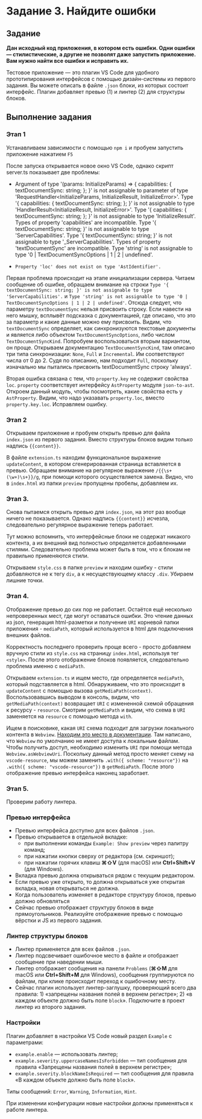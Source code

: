 # Задание 3. Найдите ошибки


## Задание

**Дан исходный код приложения, в котором есть ошибки. Одни ошибки — стилистические, а другие не позволят даже запустить приложение. Вам нужно найти все ошибки и исправить их.**

Тестовое приложение — это плагин VS Code для удобного прототипирования интерфейсов с помощью дизайн-системы из первого задания. Вы можете описать в файле `.json` блоки, из которых состоит интерфейс. Плагин добавляет превью (1) и линтер (2) для структуры блоков.

## Выполнение задания

### Этап 1 

Устанавливаем зависимости с помощью `npm i` и пробуем запустить приложение нажатием `F5`

После запуска открывается новое окно VS Code, однако скрипт server.ts показывает две проблемы:
*    Argument of type '(params: InitializeParams) => { capabilities: { textDocumentSync: string; }; }' is not assignable to parameter of type 'RequestHandler<InitializeParams, InitializeResult, InitializeError>'.
    Type '{ capabilities: { textDocumentSync: string; }; }' is not assignable to type 'HandlerResult<InitializeResult, InitializeError>'.
        Type '{ capabilities: { textDocumentSync: string; }; }' is not assignable to type 'InitializeResult'.
            Types of property 'capabilities' are incompatible.
                Type '{ textDocumentSync: string; }' is not assignable to type 'ServerCapabilities'.
                    Type '{ textDocumentSync: string; }' is not assignable to type '_ServerCapabilities'.
                        Types of property 'textDocumentSync' are incompatible.
                            Type 'string' is not assignable to type '0 | TextDocumentSyncOptions | 1 | 2 | undefined'.

* `Property 'loc' does not exist on type 'AstIdentifier'.`

Первая проблема происходит на этапе инициализации сервера. Читаем сообщение об ошибке, обращаем внимание на строки `Type '{ textDocumentSync: string; }' is not assignable to type 'ServerCapabilities'.` и `Type 'string' is not assignable to type '0 | TextDocumentSyncOptions | 1 | 2 | undefined'`. Отсюда следует, что параметру `textDocumentSync` нельзя присвоить строку. Если навести на него мышку, всплывёт подсказка с документацией, где описано, что это за параметр и какие данные можно ему присвоить. Видим, что `textDocumentSync` определяет, как синхронизуются текстовые документы и является либо объектом `TextDocumentSyncOptions`, либо числом `TextDocumentSyncKind`. Попробуем воспользоваться вторым вариантом, он проще. Открываем документацию `TextDocumentSyncKind`, там описано три типа синхронизации: `None`, `Full` и `Incremental`. Им соответствуют числа от 0 до 2. Судя по описанию, нам подходит `Full`, поскольку изначально мы пытались присвоить textDocumentSync строку 'always'.

Вторая ошибка связана с тем, что `property.key` не содержит свойства `loc`. `property` соответствует интерфейсу `AstProperty` модуля `json-to-ast`. Откроем данный модуль, чтобы посмотреть, какие свойства есть у `AstProperty`. Видим, что надо указавать `property.loc`, вместо `property.key.loc`. Исправляем ошибку.

### Этап 2

Открываем приложение и пробуем открыть превью для файла `index.json` из первого задания. Вместо структуры блоков видим только надпись `{{content}}`.

В файле `extension.ts` находим функциональное выражение `updateContent`, в котором сгенерированная страница вставляется в превью. Обращаем внимание на регулярное выражение `/{{\s+(\w+)\s+}}/g`, при помощи которого осуществляется замена. Видно, что в `index.html` из папки `preview` пропущены пробелы, добавляем их.

### Этап 3.

Снова пытаемся открыть превью для `index.json`, на этот раз вообще ничего не показывается. Однако надпись `{{content}}` исчезла, следовательно регулярное выражение теперь работает.

Тут можно вспомнить, что интерфейсные блоки не содержат никакого контента, а их внешний вид полностью определяется добавленными стилями. Следовательно проблема может быть в том, что к блокам не правильно применяются стили.

Открываем `style.css` в папке `preview` и находим ошибку - стили добавляются не к тегу `div`, а к несуществующему классу `.div`. Убираем лишние точки.

### Этап 4.

Отображение превью до сих пор не работает. Остаётся ещё несколько непроверенных мест, где могут оставаться ошибки. Это чтение данных из json, генерация html-разметки и получение `URI` корневой папки приложения - `mediaPath`, который используется в html для подключения внешних файлов.

Корректность последнего проверить проще всего - просто добавляем вручную стили из `style.css` на страницу `index.html`, используя тег `<style>`. После этого отображение блоков появляется, следовательно проблема именно с `mediaPath`.

Открываем `extension.ts` и ищем место, где определяется `mediaPath`, который подставляется в html. Обнаруживаем, что это происходит в `updateContent` с помощью вызова `getMediaPath(context)`. Воспользовавшись выводом в консоль, видим, что `getMediaPath(context)` возвращает `URI` с измененной схемой обращения к ресурсу - `resource`. Смотрим `getMediaPath` и видим, что схема в `URI` заменяется на `resource` с помощью метода `with`.

Ищем в поисковике, какая `URI` схема подходит для загрузки локального контента в `Webview`. [Находим это место в документации](https://code.visualstudio.com/api/extension-guides/webview#loading-local-content). Там написано, что `Webview` по умолчанию не имеет доступа к локальным файлам. Чтобы получить доступ, необходимо изменить `URI` при помощи метода `Webview.asWebviewUri`. Поскольку данный метод просто меняет схему на `vscode-resource`, мы можем заменить `.with({ scheme: "resource"})` на `.with({ scheme: "vscode-resource"})` в `getMediaPath`. После этого отображение превью интерфейса наконец заработает.

### Этап 5.

Проверим работу линтера.



### Превью интерфейса

- Превью интерфейса доступно для всех файлов `.json`.
- Превью открывается в отдельной вкладке:
  - при выполнении команды `Example: Show preview` через палитру команд;
  - при нажатии кнопки сверху от редактора (см. скриншот);
  - при нажатии горячих клавиш **⌘⇧V** (для macOS) или **Ctrl+Shift+V** (для Windows).
- Вкладка превью должна открываться рядом с текущим редактором.
- Если превью уже открыто, то должна открываться уже открытая вкладка, новая открываться не должна.
- Когда пользователь изменяет в редакторе структуру блоков, превью должно обновляться
- Сейчас превью отображает структуру блоков в виде прямоугольников. Реализуйте отображение превью с помощью вёрстки и JS из первого задания.

### Линтер структуры блоков

- Линтер применяется для всех файлов `.json`.
- Линтер подсвечивает ошибочное место в файле и отображает сообщение при наведении мыши.
- Линтер отображает сообщения на панели `Problems` (**⌘⇧M** для macOS или **Ctrl+Shift+M** для Windows), сообщения группируются по файлам, при клике происходит переход к ошибочному месту.
- Сейчас плагин использует линтер-заглушку, проверяющий всего два правила: 1) «запрещены названия полей в верхнем регистре»; 2) «в каждом объекте должно быть поле `block`». Подключите в проект линтер из второго задания.

### Настройки

Плагин добавляет в настройки VS Code новый раздел `Example` с параметрами:

- `example.enable` — использовать линтер;
- `example.severity.uppercaseNamesIsForbidden` — тип сообщения для правила «Запрещены названия полей в верхнем регистре»;
- `example.severity.blockNameIsRequired` — тип сообщения для правила «В каждом объекте должно быть поле `block`».

Типы сообщений: `Error`, `Warning`, `Information`, `Hint`.

При изменении конфигурации новые настройки должны применяться к работе линтера.
